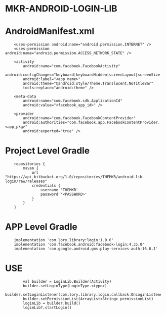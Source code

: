 # MKR-ANDROID-LOGIN-LIB

#   AndroidManifest.xml
		<uses-permission android:name="android.permission.INTERNET" />
	    <uses-permission android:name="android.permission.ACCESS_NETWORK_STATE" />

        <activity
            android:name="com.facebook.FacebookActivity"
            android:configChanges="keyboard|keyboardHidden|screenLayout|screenSize|orientation"
            android:label="<app_name>"
            android:theme="@android:style/Theme.Translucent.NoTitleBar"
            tools:replace="android:theme" />

        <meta-data
            android:name="com.facebook.sdk.ApplicationId"
            android:value="<facebook_app_id>" />

        <provider
            android:name="com.facebook.FacebookContentProvider"
            android:authorities="com.facebook.app.FacebookContentProvider.<app_pkg>"
            android:exported="true" />        

#	Project Level Gradle
		repositories {
			maven {
				url "https://api.bitbucket.org/1.0/repositories/THEMKR/android-lib-login/raw/releases"
				credentials {
					username 'THEMKR'
					password '<PASSWORD>'
				}
			}
		}

#	APP Level Gradle
		implementation 'com.lory.library:login:1.0.0'
        implementation 'com.facebook.android:facebook-login:4.35.0'
        implementation 'com.google.android.gms:play-services-auth:16.0.1'
        
        
#   USE
            val builder = LoginLib.Builder(Activity)
            builder.setLoginType(LoginType.<type>)
            builder.setLoginListener(com.lory.library.login.callback.OnLoginListener)
            builder.setPermissionList(ArrayList<String> permissionList)
            loginLib = builder.build()
            loginLib?.startLogin()    